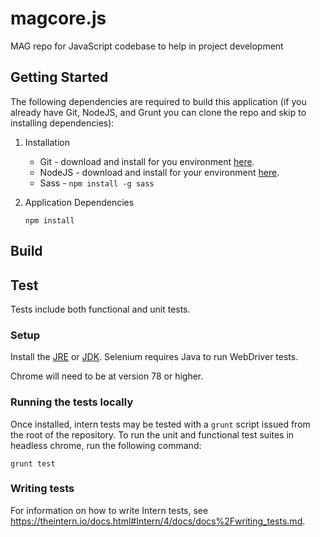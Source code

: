 # magcore.js

MAG repo for JavaScript codebase to help in project development

## Getting Started

The following dependencies are required to build this application (if you already have Git, NodeJS, and Grunt you can clone the repo and skip to installing dependencies):

 1. Installation
	- Git - download and install for you environment [here](http://git-scm.com/).
	- NodeJS - download and install for your environment [here](http://nodejs.org/).
	- Sass - `npm install -g sass`
	
2. Application Dependencies
	```
	npm install
	```

## Build


## Test

Tests include both functional and unit tests.

### Setup

Install the [JRE](https://www.oracle.com/technetwork/java/javase/downloads/jre8-downloads-2133155.html) or [JDK](https://www.oracle.com/technetwork/java/javase/downloads/jdk8-downloads-2133151.html). Selenium requires Java to run WebDriver tests.

Chrome will need to be at version 78 or higher.

### Running the tests locally

Once installed, intern tests may be tested with a `grunt` script issued
from the root of the repository. To run the unit and functional test suites in headless chrome, run the
following command:

```
grunt test
```

### Writing tests

For information on how to write Intern tests, see
<https://theintern.io/docs.html#Intern/4/docs/docs%2Fwriting_tests.md>.

